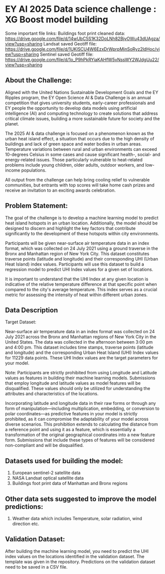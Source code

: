 # EY AI 2025 Data science challenge :  XG Boost model building

Some important file links:
Buildings foot print cleaned data: https://drive.google.com/file/d/14wUbC5S1K32DoLNh82BjvOWu43dUAgza/view?usp=sharing
Landsat saved Geotiff file: https://drive.google.com/file/d/1UKlSCU4W6EzxDrWprpMjnSoRyz2ldHoc/view?usp=sharing
Sentinel saved Geotiff file: https://drive.google.com/file/d/1o_P9hPkRYiaKAHfW5vNssWY2WJdgUu22/view?usp=sharing

## About the Challenge:

Aligned with the United Nations Sustainable Development Goals and the EY Ripples program, the EY Open Science AI & Data Challenge is an annual competition that gives university students, 
early-career professionals and EY people the opportunity to develop data models using artificial intelligence (AI) and computing technology to create solutions that address critical climate issues, building a more sustainable future for society and the planet.

The 2025 AI & data challenge is focused on a phenomenon known as the urban heat island effect, a situation that occurs due to the high density of buildings and lack of green space and water bodies in urban areas. 
Temperature variations between rural and urban environments can exceed 10-degrees Celsius in some cases and cause significant health-, social- and energy-related issues. Those particularly vulnerable to heat-related problems include young children, older adults, outdoor workers, and low-income populations.

All output from the challenge can help bring cooling relief to vulnerable communities, but entrants with top scores will take home cash prizes and receive an invitation to an exciting awards celebration.

## Problem Statement:

The goal of the challenge is to develop a machine learning model to predict heat island hotspots in an urban location. Additionally, the model should be designed to discern and highlight the key factors that contribute significantly to the development of these hotspots within city environments.

Participants will be given near-surface air temperature data in an index format, which was collected on 24 July 2021 using a ground traverse in the Bronx and Manhattan region of New York City. This dataset constitutes traverse points (latitude and longitude) and their corresponding UHI (Urban Heat Island) index values. 
Participants will use this dataset to build a regression model to predict UHI Index values for a given set of locations.

It is important to understand that the UHI Index at any given location is indicative of the relative temperature difference at that specific point when compared to the city's average temperature. This index serves as a crucial metric for assessing the intensity of heat within different urban zones.

## Data Description

Target Dataset:

Near-surface air temperature data in an index format was collected on 24 July 2021 across the Bronx and Manhattan regions of New York City in the United States. The data was collected in the afternoon between 3:00 pm and 4:00 pm. This dataset includes time stamps, 
traverse points (latitude and longitude) and the corresponding Urban Heat Island (UHI) Index values for 11229 data points. These UHI Index values are the target parameters for your model.

Note: Participants are strictly prohibited from using Longitude and Latitude values as features in building their machine learning models. Submissions that employ longitude and latitude values as model features will be disqualified. These values should only be utilized for understanding the attributes and characteristics of the locations.

Incorporating latitude and longitude data in their raw forms or through any form of manipulation—including multiplication, embedding, or conversion to polar coordinates—as predictive features in your model is strictly prohibited, as it can compromise the adaptability of your model across diverse scenarios. 
This prohibition extends to calculating the distance from a reference point and using it as a feature, which is essentially a transformation of the original geographical coordinates into a new feature form. Submissions that include these types of features will be considered non-compliant and will be disqualified.

## Datasets used for building the model:

1. European sentinel-2 satellite data
2. NASA Landsat optical satellite data
3. Buildings foot print data of Manhattan and Bronx regions

## Other data sets suggested to improve the model predictions:
1. Weather data which includes Temperature, solar radiation, wind direction etc.

## Validation Dataset:

After building the machine learning model, you need to predict the UHI index values on the locations identified in the validation dataset. The template was given in the repository.
Predictions on the validation dataset need to be saved in a CSV file.
